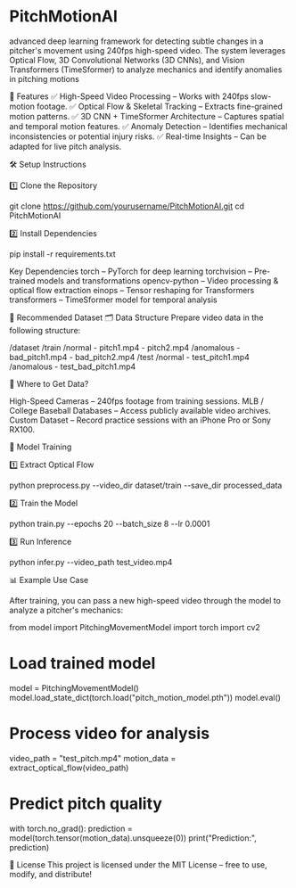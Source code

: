 # PitchMotionAI
advanced deep learning framework for detecting subtle changes in a pitcher's movement using 240fps high-speed video. The system leverages Optical Flow, 3D Convolutional Networks (3D CNNs), and Vision Transformers (TimeSformer) to analyze mechanics and identify anomalies in pitching motions

🔧 Features
✅ High-Speed Video Processing – Works with 240fps slow-motion footage.
✅ Optical Flow & Skeletal Tracking – Extracts fine-grained motion patterns.
✅ 3D CNN + TimeSformer Architecture – Captures spatial and temporal motion features.
✅ Anomaly Detection – Identifies mechanical inconsistencies or potential injury risks.
✅ Real-time Insights – Can be adapted for live pitch analysis.

🛠️ Setup Instructions

1️⃣ Clone the Repository

git clone https://github.com/yourusername/PitchMotionAI.git
cd PitchMotionAI

2️⃣ Install Dependencies

pip install -r requirements.txt

Key Dependencies
torch – PyTorch for deep learning
torchvision – Pre-trained models and transformations
opencv-python – Video processing & optical flow extraction
einops – Tensor reshaping for Transformers
transformers – TimeSformer model for temporal analysis

📂 Recommended Dataset
🗂️ Data Structure
Prepare video data in the following structure:


/dataset
  /train
    /normal
      - pitch1.mp4
      - pitch2.mp4
    /anomalous
      - bad_pitch1.mp4
      - bad_pitch2.mp4
  /test
    /normal
      - test_pitch1.mp4
    /anomalous
      - test_bad_pitch1.mp4
      
🎥 Where to Get Data?

High-Speed Cameras – 240fps footage from training sessions.
MLB / College Baseball Databases – Access publicly available video archives.
Custom Dataset – Record practice sessions with an iPhone Pro or Sony RX100.

🚀 Model Training

1️⃣ Extract Optical Flow

python preprocess.py --video_dir dataset/train --save_dir processed_data

2️⃣ Train the Model

python train.py --epochs 20 --batch_size 8 --lr 0.0001

3️⃣ Run Inference

python infer.py --video_path test_video.mp4

📊 Example Use Case

After training, you can pass a new high-speed video through the model to analyze a pitcher's mechanics:

from model import PitchingMovementModel
import torch
import cv2

# Load trained model
model = PitchingMovementModel()
model.load_state_dict(torch.load("pitch_motion_model.pth"))
model.eval()

# Process video for analysis
video_path = "test_pitch.mp4"
motion_data = extract_optical_flow(video_path)

# Predict pitch quality
with torch.no_grad():
    prediction = model(torch.tensor(motion_data).unsqueeze(0))
    print("Prediction:", prediction)

📜 License
This project is licensed under the MIT License – free to use, modify, and distribute!
